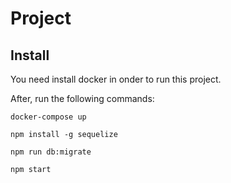 # Project

## Install

You need install docker in onder to run this project.

After, run the following commands:

```bin
docker-compose up
```

```bin
npm install -g sequelize
```

```bin
npm run db:migrate
```

```bin
npm start
```
